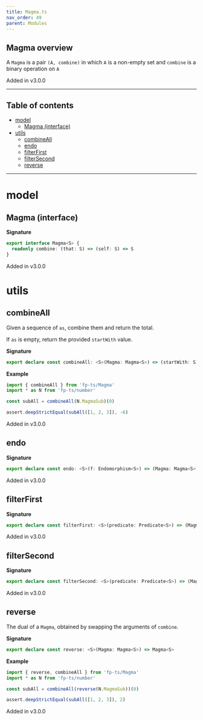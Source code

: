 ```yaml
---
title: Magma.ts
nav_order: 49
parent: Modules
---
```


## Magma overview

A `Magma` is a pair `(A, combine)` in which `A` is a non-empty set and `combine` is a binary operation on `A`

Added in v3.0.0

---

<h2 class="text-delta">Table of contents</h2>

- [model](#model)
  - [Magma (interface)](#magma-interface)
- [utils](#utils)
  - [combineAll](#combineall)
  - [endo](#endo)
  - [filterFirst](#filterfirst)
  - [filterSecond](#filtersecond)
  - [reverse](#reverse)

---

# model

## Magma (interface)

**Signature**

```ts
export interface Magma<S> {
  readonly combine: (that: S) => (self: S) => S
}
```

Added in v3.0.0

# utils

## combineAll

Given a sequence of `as`, combine them and return the total.

If `as` is empty, return the provided `startWith` value.

**Signature**

```ts
export declare const combineAll: <S>(Magma: Magma<S>) => (startWith: S) => (collection: Iterable<S>) => S
```

**Example**

```ts
import { combineAll } from 'fp-ts/Magma'
import * as N from 'fp-ts/number'

const subAll = combineAll(N.MagmaSub)(0)

assert.deepStrictEqual(subAll([1, 2, 3]), -6)
```

Added in v3.0.0

## endo

**Signature**

```ts
export declare const endo: <S>(f: Endomorphism<S>) => (Magma: Magma<S>) => Magma<S>
```

Added in v3.0.0

## filterFirst

**Signature**

```ts
export declare const filterFirst: <S>(predicate: Predicate<S>) => (Magma: Magma<S>) => Magma<S>
```

Added in v3.0.0

## filterSecond

**Signature**

```ts
export declare const filterSecond: <S>(predicate: Predicate<S>) => (Magma: Magma<S>) => Magma<S>
```

Added in v3.0.0

## reverse

The dual of a `Magma`, obtained by swapping the arguments of `combine`.

**Signature**

```ts
export declare const reverse: <S>(Magma: Magma<S>) => Magma<S>
```

**Example**

```ts
import { reverse, combineAll } from 'fp-ts/Magma'
import * as N from 'fp-ts/number'

const subAll = combineAll(reverse(N.MagmaSub))(0)

assert.deepStrictEqual(subAll([1, 2, 3]), 2)
```

Added in v3.0.0
